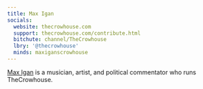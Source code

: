 ```yaml
---
title: Max Igan
socials:
  website: thecrowhouse.com
  support: thecrowhouse.com/contribute.html
  bitchute: channel/TheCrowhouse
  lbry: '@thecrowhouse'
  minds: maxiganscrowhouse
---
```


[Max Igan](http://thecrowhouse.com/who.html) is a musician, artist, and
political commentator who runs TheCrowhouse.

